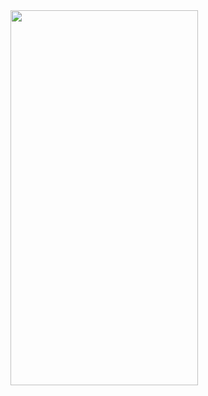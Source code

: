 <img src="https://github.com/HyuckJoon0415/Flutter_Study/assets/145080176/b3c744a8-b077-4534-b52c-af76bdfbac04" width=300 height=600>
